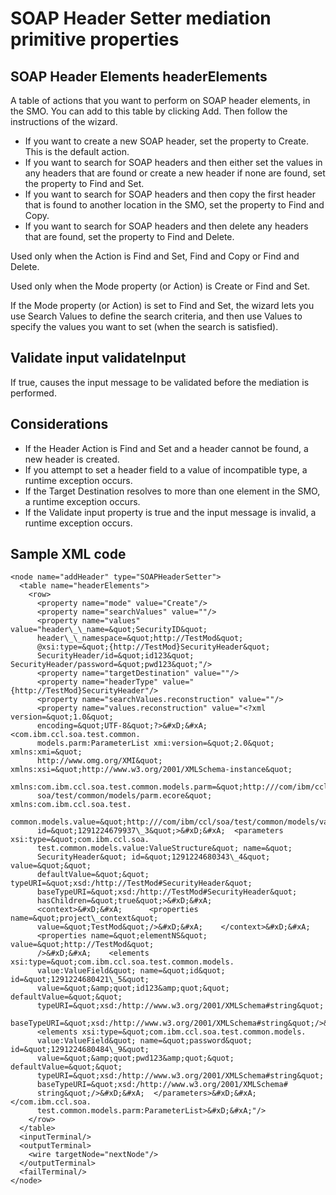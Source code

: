 # SOAP Header Setter mediation primitive properties

## SOAP Header Elements headerElements

A table of actions that you want to
perform on SOAP header elements, in the SMO. You can add to this table by clicking
Add. Then follow the instructions of the wizard.

- If you want to create a new SOAP header, set the property to Create. This
is the default action.
- If you want to search for SOAP headers and then either set the values in any headers that are
found or create a new header if none are found, set the property to Find and
Set.
- If you want to search for SOAP headers and then copy the first header that is found to another
location in the SMO, set the property to Find and Copy.
- If you want to search for SOAP headers and then delete any headers that are found, set the
property to Find and Delete.

Used only
when the Action is Find and Set, Find and
Copy or Find and Delete.

Used only
when the Mode property (or Action) is
Create or Find and Set.

If the
Mode property (or Action) is set to Find and
Set, the wizard lets you use Search Values to define the search
criteria, and then use Values to specify the values you want to set (when the
search is satisfied).

## Validate input validateInput

If true, causes the input message to be
validated before the mediation is performed.

## Considerations

- If the Header Action is Find and Set and
a header cannot be found, a new header is created.
- If you attempt to set a header field to a value of incompatible
type, a runtime exception occurs.
- If the Target Destination resolves to more than
one element in the SMO, a runtime exception occurs.
- If the Validate input property is true and
the input message is invalid, a runtime exception occurs.

## Sample XML code

```
<node name="addHeader" type="SOAPHeaderSetter">
  <table name="headerElements">
    <row>
      <property name="mode" value="Create"/>
      <property name="searchValues" value=""/>
      <property name="values" value="header\_\_name=&quot;SecurityID&quot; 
      header\_\_namespace=&quot;http://TestMod&quot; 
      @xsi:type=&quot;{http://TestMod}SecurityHeader&quot; 
      SecurityHeader/id=&quot;id123&quot; SecurityHeader/password=&quot;pwd123&quot;"/>
      <property name="targetDestination" value=""/>
      <property name="headerType" value="{http://TestMod}SecurityHeader"/>
      <property name="searchValues.reconstruction" value=""/>
      <property name="values.reconstruction" value="<?xml version=&quot;1.0&quot; 
      encoding=&quot;UTF-8&quot;?>&#xD;&#xA;<com.ibm.ccl.soa.test.common.
      models.parm:ParameterList xmi:version=&quot;2.0&quot; xmlns:xmi=&quot;
      http://www.omg.org/XMI&quot; xmlns:xsi=&quot;http://www.w3.org/2001/XMLSchema-instance&quot; 
      xmlns:com.ibm.ccl.soa.test.common.models.parm=&quot;http:///com/ibm/ccl/
      soa/test/common/models/parm.ecore&quot; xmlns:com.ibm.ccl.soa.test.
      common.models.value=&quot;http:///com/ibm/ccl/soa/test/common/models/value.ecore&quot; 
      id=&quot;1291224679937\_3&quot;>&#xD;&#xA;  <parameters xsi:type=&quot;com.ibm.ccl.soa.
      test.common.models.value:ValueStructure&quot; name=&quot;
      SecurityHeader&quot; id=&quot;1291224680343\_4&quot; value=&quot;&quot; 
      defaultValue=&quot;&quot; typeURI=&quot;xsd:/http://TestMod#SecurityHeader&quot; 
      baseTypeURI=&quot;xsd:/http://TestMod#SecurityHeader&quot; 
      hasChildren=&quot;true&quot;>&#xD;&#xA;    
      <context>&#xD;&#xA;      <properties name=&quot;project\_context&quot; 
      value=&quot;TestMod&quot;/>&#xD;&#xA;    </context>&#xD;&#xA;    
      <properties name=&quot;elementNS&quot; value=&quot;http://TestMod&quot;
      />&#xD;&#xA;    <elements xsi:type=&quot;com.ibm.ccl.soa.test.common.models.
      value:ValueField&quot; name=&quot;id&quot; id=&quot;1291224680421\_5&quot; 
      value=&quot;&amp;quot;id123&amp;quot;&quot; defaultValue=&quot;&quot; 
      typeURI=&quot;xsd:/http://www.w3.org/2001/XMLSchema#string&quot; 
      baseTypeURI=&quot;xsd:/http://www.w3.org/2001/XMLSchema#string&quot;/>&#xD;&#xA;    
      <elements xsi:type=&quot;com.ibm.ccl.soa.test.common.models.
      value:ValueField&quot; name=&quot;password&quot; id=&quot;1291224680484\_9&quot; 
      value=&quot;&amp;quot;pwd123&amp;quot;&quot; defaultValue=&quot;&quot; 
      typeURI=&quot;xsd:/http://www.w3.org/2001/XMLSchema#string&quot; 
      baseTypeURI=&quot;xsd:/http://www.w3.org/2001/XMLSchema#
      string&quot;/>&#xD;&#xA;  </parameters>&#xD;&#xA;</com.ibm.ccl.soa.
      test.common.models.parm:ParameterList>&#xD;&#xA;"/>
    </row>
  </table>
  <inputTerminal/>
  <outputTerminal>
    <wire targetNode="nextNode"/>
  </outputTerminal>
  <failTerminal/>
</node>
```